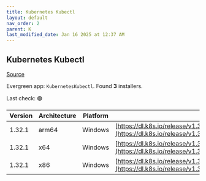 ```yaml
---
title: Kubernetes Kubectl
layout: default
nav_order: 2
parent: K
last_modified_date: Jan 16 2025 at 12:37 AM
---
```


## Kubernetes Kubectl

[Source](https://kubernetes.io/)

Evergreen app: `KubernetesKubectl`. Found **3** installers.

Last check: 🟢

| Version | Architecture | Platform | URI                                                                                                                                |
| ------- | ------------ | -------- | ---------------------------------------------------------------------------------------------------------------------------------- |
| 1.32.1  | arm64        | Windows  | [https://dl.k8s.io/release/v1.32.1/bin/windows/arm64/kubectl.exe](https://dl.k8s.io/release/v1.32.1/bin/windows/arm64/kubectl.exe) |
| 1.32.1  | x64          | Windows  | [https://dl.k8s.io/release/v1.32.1/bin/windows/amd64/kubectl.exe](https://dl.k8s.io/release/v1.32.1/bin/windows/amd64/kubectl.exe) |
| 1.32.1  | x86          | Windows  | [https://dl.k8s.io/release/v1.32.1/bin/windows/386/kubectl.exe](https://dl.k8s.io/release/v1.32.1/bin/windows/386/kubectl.exe)     |
